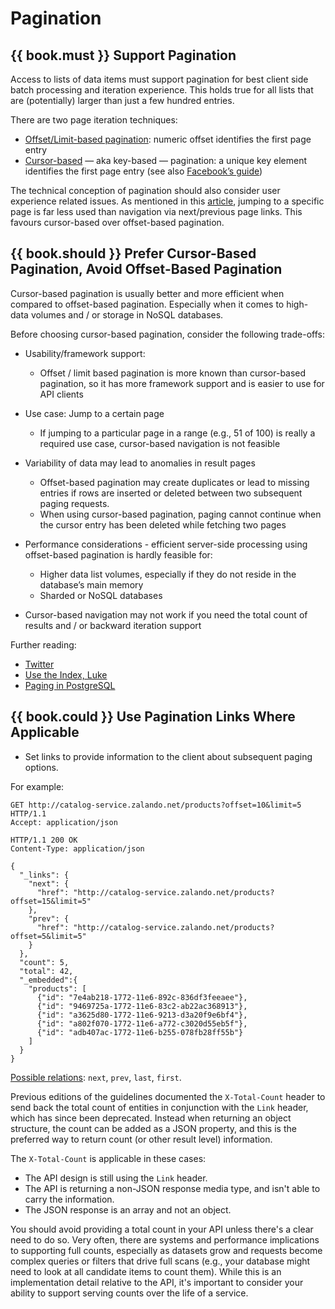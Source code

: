 # Pagination

## {{ book.must }} Support Pagination

Access to lists of data items must support pagination for best client side batch processing and iteration experience. This holds true for all lists that are (potentially) larger than just a
few hundred entries.

There are two page iteration techniques:

* [Offset/Limit-based pagination](http://developer.infoconnect.com/paging-results-limit-and-offset):
  numeric offset identifies the first page entry
* [Cursor-based](https://dev.twitter.com/overview/api/cursoring) — aka key-based — pagination: a
  unique key element identifies the first page entry (see also
  [Facebook’s guide](https://developers.facebook.com/docs/graph-api/using-graph-api/v2.4#paging))

The technical conception of pagination should also consider user experience related issues. As mentioned
in this [article](https://www.smashingmagazine.com/2016/03/pagination-infinite-scrolling-load-more-buttons/),
jumping to a specific page is far less used than navigation via next/previous page links. This favours
cursor-based over offset-based pagination.

## {{ book.should }} Prefer Cursor-Based Pagination, Avoid Offset-Based Pagination

Cursor-based pagination is usually better and more efficient when compared to offset-based pagination. Especially when it comes to
high-data volumes and / or storage in NoSQL databases.

Before choosing cursor-based pagination, consider the following trade-offs:

* Usability/framework support:

    * Offset / limit based pagination is more known than cursor-based pagination, so it has more framework support and
      is easier to use for API clients

* Use case: Jump to a certain page

    * If jumping to a particular page in a range (e.g., 51 of 100) is really a required use case,
      cursor-based navigation is not feasible

* Variability of data may lead to anomalies in result pages

    * Offset-based pagination may create duplicates or lead to missing entries if rows are inserted or deleted between two subsequent paging requests.
    * When using cursor-based pagination, paging cannot continue when the cursor entry has been
      deleted while fetching two pages

* Performance considerations - efficient server-side processing using offset-based pagination is hardly feasible for:

    * Higher data list volumes, especially if they do not reside in the database’s main memory
    * Sharded or NoSQL databases

* Cursor-based navigation may not work if you need the total count of results and / or backward iteration support


Further reading:

* [Twitter](https://dev.twitter.com/rest/public/timelines)
* [Use the Index, Luke](http://use-the-index-luke.com/no-offset)
* [Paging in PostgreSQL](https://www.citusdata.com/blog/1872-joe-nelson/409-five-ways-paginate-postgres-basic-exotic)


## {{ book.could }} Use Pagination Links Where Applicable

* Set links to provide information to the client about subsequent paging options.

For example:

```http
GET http://catalog-service.zalando.net/products?offset=10&limit=5 HTTP/1.1
Accept: application/json

HTTP/1.1 200 OK
Content-Type: application/json

{
  "_links": {
    "next": {
      "href": "http://catalog-service.zalando.net/products?offset=15&limit=5"
    },
    "prev": {
      "href": "http://catalog-service.zalando.net/products?offset=5&limit=5"
    }
  },
  "count": 5,
  "total": 42,
  "_embedded":{
    "products": [
      {"id": "7e4ab218-1772-11e6-892c-836df3feeaee"},
      {"id": "9469725a-1772-11e6-83c2-ab22ac368913"},
      {"id": "a3625d80-1772-11e6-9213-d3a20f9e6bf4"},
      {"id": "a802f070-1772-11e6-a772-c3020d55eb5f"},
      {"id": "adb407ac-1772-11e6-b255-078fb28ff55b"}
    ]
  }
}
```

[Possible relations](http://www.iana.org/assignments/link-relations/link-relations.xml):
`next`, `prev`, `last`, `first`.

Previous editions of the guidelines documented the `X-Total-Count` header to send back the total count of entities in conjunction with the `Link` header, which has since been deprecated. Instead when returning an object structure, the count can be added as a JSON property, and this is the preferred way to return count (or other result level) information. 

The `X-Total-Count` is applicable in these cases:

* The API design is still using the `Link` header.
* The API is returning a non-JSON response media type, and isn't able to carry the information.
* The JSON response is an array and not an object.

You should avoid providing a total count in your API unless there's a clear need to do so. Very often, there are systems and performance implications to supporting full counts, especially as datasets grow and requests become complex queries or filters that drive full scans (e.g., your database might need to look at all candidate items to count them). While this is an implementation detail relative to the API, it's important to consider your ability to support serving counts over the life of a service.
